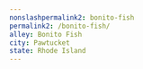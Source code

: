 ```yaml
---
﻿nonslashpermalink2: bonito-fish
permalink2: /bonito-fish/
alley: Bonito Fish
city: Pawtucket
state: Rhode Island
---
```

